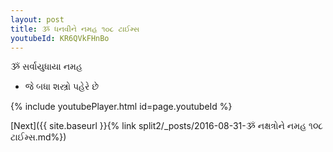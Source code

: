 ```yaml
---
layout: post
title: ૐ ધનવીને નમહ ૧૦૮ ટાઈમ્સ
youtubeId: KR6QVkFHnBo
---
```

 
 
 ૐ સર્વાયુધાયા નમહ  
 
 -  જે બધા શસ્ત્રો પહેરે છે 
 
  
 
  
 
 
 
 
 
 


{% include youtubePlayer.html id=page.youtubeId %}
 
[Next]({{ site.baseurl }}{% link  split2/_posts/2016-08-31-ૐ નક્ષત્રોને નમહ ૧૦૮ ટાઈમ્સ.md%})
 
